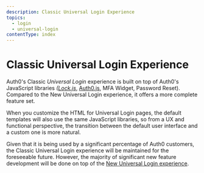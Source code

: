 ```yaml
---
description: Classic Universal Login Experience
topics:
  - login
  - universal-login
contentType: index
---
```

# Classic Universal Login Experience

Auth0's Classic <dfn data-key="universal-login">Universal Login</dfn> experience is built on top of Auth0's JavaScript libraries <dfn data-key="lock">([Lock.js](/libraries/lock)</dfn>, [Auth0.js](/libraries/auth0js), MFA Widget, Password Reset). Compared to the New Universal Login experience, it offers a more complete feature set.

When you customize the HTML for Universal Login pages, the default templates will also use the same JavaScript libraries, so from a UX and functional perspective, the transition between the default user interface and a custom one is more natural.  

Given that it is being used by a significant percentage of Auth0 customers, the Classic Universal Login experience will be maintained for the foreseeable future. However, the majority of significant new feature development will be done on top of the [New Universal Login experience](/universal-login/new).
